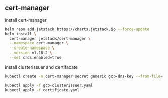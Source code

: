 ## cert-manager

install cert-manager

```bash
helm repo add jetstack https://charts.jetstack.io --force-update
helm install \
  cert-manager jetstack/cert-manager \
  --namespace cert-manager \
  --create-namespace \
  --version v1.18.2 \
  --set crds.enabled=true
```

install clusterissuer and certifacate

```bash
kubectl create -n cert-manager secret generic gcp-dns-key --from-file=./dns01-solver.json

kubectl apply -f gcp-clusterissuer.yaml
kubectl apply -f certificate.yaml
```
